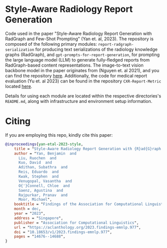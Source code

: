 # Style-Aware Radiology Report Generation 

Code used in the paper "Style-Aware Radiology Report Generation with RadGraph and Few-Shot Prompting" (Yan et. al, 2023). The repository is composed of the following primary modules: `report-radgraph-serialization` for producing text serializations of the radiology knowledge graphs (RadGraph), and `gpt-prompts-for-report-generation`, for prompting the large language model (LLM) to generate fully-fledged reports from RadGraph-based content representations. The image-to-text vision backbone model in the paper originates from (Nguyen et. al 2021), and you can find the repository [here](https://github.com/ginobilinie/xray_report_generation). Additionally, the code for medical report evaluation (Yu et. al 2023) can be found in the repository `CXR-Report-Metric` located [here](https://github.com/rajpurkarlab/CXR-Report-Metric).

Details for using each module are located within the respective directories's `README.md`, along with infrastructure and environment setup information.

# Citing 

If you are employing this repo, kindly cite this paper:

```bibtex
@inproceedings{yan-etal-2023-style,
    title = "Style-Aware Radiology Report Generation with {R}ad{G}raph and Few-Shot Prompting",
    author = "Yan, Benjamin  and
      Liu, Ruochen  and
      Kuo, David  and
      Adithan, Subathra  and
      Reis, Eduardo  and
      Kwak, Stephen  and
      Venugopal, Vasantha  and
      O{'}Connell, Chloe  and
      Saenz, Agustina  and
      Rajpurkar, Pranav  and
      Moor, Michael",
    booktitle = "Findings of the Association for Computational Linguistics: EMNLP 2023",
    month = dec,
    year = "2023",
    address = "Singapore",
    publisher = "Association for Computational Linguistics",
    url = "https://aclanthology.org/2023.findings-emnlp.977",
    doi = "10.18653/v1/2023.findings-emnlp.977",
    pages = "14676--14688",
}
```
